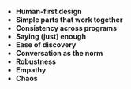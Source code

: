

- **Human-first design**
- **Simple parts that work together**
- **Consistency across programs**
- **Saying (just) enough**
- **Ease of discovery**
- **Conversation as the norm**
- **Robustness**
- **Empathy**
- **Chaos**
